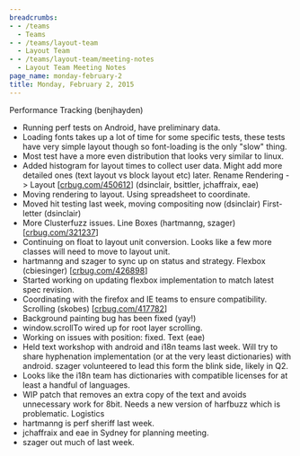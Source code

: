 ```yaml
---
breadcrumbs:
- - /teams
  - Teams
- - /teams/layout-team
  - Layout Team
- - /teams/layout-team/meeting-notes
  - Layout Team Meeting Notes
page_name: monday-february-2
title: Monday, February 2, 2015
---
```


Performance Tracking (benjhayden)
- Running perf tests on Android, have preliminary data.
- Loading fonts takes up a lot of time for some specific tests, these
tests have very simple layout though so font-loading is the only
"slow" thing.
- Most test have a more even distribution that looks very similar to
linux.
- Added histogram for layout times to collect user data. Might add more
detailed ones (text layout vs block layout etc) later.
Rename Rendering -&gt; Layout \[[crbug.com/450612](http://crbug.com/450612)\]
(dsinclair, bsittler,
jchaffraix, eae)
- Moving rendering to layout. Using spreadsheet to coordinate.
- Moved hit testing last week, moving compositing now (dsinclair)
First-letter (dsinclair)
- More Clusterfuzz issues.
Line Boxes (hartmanng, szager) \[[crbug.com/321237](http://crbug.com/321237)\]
- Continuing on float to layout unit conversion. Looks like a few more
classes will need to move to layout unit.
- hartmanng and szager to sync up on status and strategy.
Flexbox (cbiesinger) \[[crbug.com/426898](http://crbug.com/426898)\]
- Started working on updating flexbox implementation to match latest
spec revision.
- Coordinating with the firefox and IE teams to ensure compatibility.
Scrolling (skobes) \[[crbug.com/417782](http://crbug.com/417782)\]
- Background painting bug has been fixed (yay!)
- window.scrollTo wired up for root layer scrolling.
- Working on issues with position: fixed.
Text (eae)
- Held text workshop with android and i18n teams last week. Will try to
share hyphenation implementation (or at the very least dictionaries)
with android. szager volunteered to lead this form the blink side,
likely in Q2.
- Looks like the i18n team has dictionaries with compatible licenses
for at least a handful of languages.
- WIP patch that removes an extra copy of the text and avoids
unnecessary work for 8bit. Needs a new version of harfbuzz which is
problematic.
Logistics
- hartmanng is perf sheriff last week.
- jchaffraix and eae in Sydney for planning meeting.
- szager out much of last week.